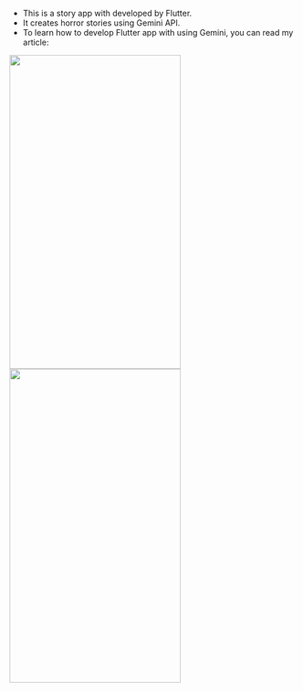 * This is a story app with developed by Flutter. 
* It creates horror stories using Gemini API.
* To learn how to develop Flutter app with using Gemini, you can read my article: 

<img src="https://github.com/aysealmaci/Story-App/assets/97750042/2d369328-c630-46e2-b844-f41ad21c58a4" width="300" height="550">
<img src="https://github.com/aysealmaci/Story-App/assets/97750042/3644157c-2bcc-4551-8bae-fefc9b1f5108" width="300" height="550">
